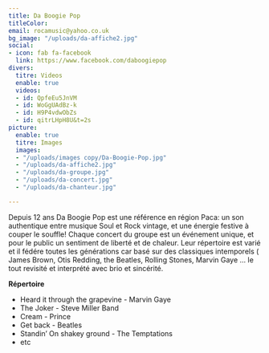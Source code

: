```yaml
---
title: Da Boogie Pop
titleColor: 
email: rocamusic@yahoo.co.uk
bg_image: "/uploads/da-affiche2.jpg"
social:
- icon: fab fa-facebook
  link: https://www.facebook.com/daboogiepop
divers:
  titre: Videos
  enable: true
  videos:
  - id: QpfeEu5JnVM
  - id: WoGgUAdBz-k
  - id: H9P4vdwObZs
  - id: qitrLHpH8U&t=2s
picture:
  enable: true
  titre: Images
  images:
  - "/uploads/images copy/Da-Boogie-Pop.jpg"
  - "/uploads/da-affiche2.jpg"
  - "/uploads/da-groupe.jpg"
  - "/uploads/da-concert.jpg"
  - "/uploads/da-chanteur.jpg"

---
```

Depuis 12 ans Da Boogie Pop est une référence en région Paca: un son authentique entre musique Soul et Rock vintage, et une énergie festive à couper le souffle!
Chaque concert du groupe est un événement unique, et pour le public un sentiment de liberté et de chaleur.
Leur répertoire est varié et il fédére toutes les générations car basé sur des classiques intemporels ( James Brown, Otis Redding, the Beatles, Rolling Stones, Marvin Gaye ... le tout revisité et interprété avec brio et sincérité.

**Répertoire**
- Heard it through the grapevine - Marvin Gaye
- The Joker - Steve Miller Band
- Cream - Prince
- Get back - Beatles
- Standin’ On shakey ground - The Temptations
- etc
